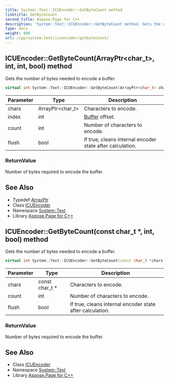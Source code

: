 ```yaml
---
title: System::Text::ICUEncoder::GetByteCount method
linktitle: GetByteCount
second_title: Aspose.Page for C++
description: 'System::Text::ICUEncoder::GetByteCount method. Gets the number of bytes needed to encode a buffer in C++.'
type: docs
weight: 400
url: /cpp/system.text/icuencoder/getbytecount/
---
```

## ICUEncoder::GetByteCount(ArrayPtr\<char_t\>, int, int, bool) method


Gets the number of bytes needed to encode a buffer.

```cpp
virtual int System::Text::ICUEncoder::GetByteCount(ArrayPtr<char_t> chars, int index, int count, bool flush)
```


| Parameter | Type | Description |
| --- | --- | --- |
| chars | ArrayPtr\<char_t\> | Characters to encode. |
| index | int | [Buffer](../../../system/buffer/) offset. |
| count | int | Number of characters to encode. |
| flush | bool | If true, cleans internal encoder state after calculation. |

### ReturnValue

Number of bytes required to encode the buffer.

## See Also

* Typedef [ArrayPtr](../../../system/arrayptr/)
* Class [ICUEncoder](../)
* Namespace [System::Text](../../)
* Library [Aspose.Page for C++](../../../)
## ICUEncoder::GetByteCount(const char_t *, int, bool) method


Gets the number of bytes needed to encode a buffer.

```cpp
virtual int System::Text::ICUEncoder::GetByteCount(const char_t *chars, int count, bool flush)
```


| Parameter | Type | Description |
| --- | --- | --- |
| chars | const char_t * | Characters to encode. |
| count | int | Number of characters to encode. |
| flush | bool | If true, cleans internal encoder state after calculation. |

### ReturnValue

Number of bytes required to encode the buffer.

## See Also

* Class [ICUEncoder](../)
* Namespace [System::Text](../../)
* Library [Aspose.Page for C++](../../../)
